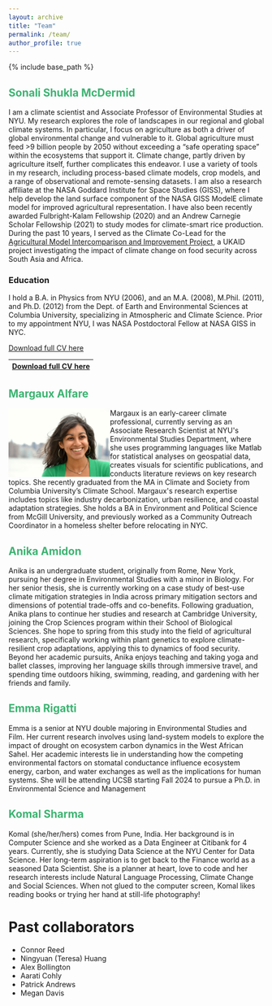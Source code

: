 ```yaml
---
layout: archive
title: "Team"
permalink: /team/
author_profile: true
---
```


{% include base_path %}

## <span style="color: MediumSeaGreen;">Sonali Shukla McDermid</span>

I am a climate scientist and Associate Professor of Environmental Studies at NYU. My research explores the role of landscapes in our regional and global climate systems. In particular, I focus on agriculture as both a driver of global environmental change and vulnerable to it. Global agriculture must feed >9 billion people by 2050 without exceeding a “safe operating space” within the ecosystems that support it. Climate change, partly driven by agriculture itself, further complicates this endeavor.  I use a variety of tools in my research, including process-based climate models, crop models, and a range of observational and remote-sensing datasets. I am also a research affiliate at the NASA Goddard Institute for Space Studies (GISS), where I help develop the land surface component of the NASA GISS ModelE climate model for improved agricultural representation. I have also been recently awarded Fulbright-Kalam Fellowship (2020) and an Andrew Carnegie Scholar Fellowship (2021) to study modes for climate-smart rice production. During the past 10 years, I served as the Climate Co-Lead for the <a href="https://www.agmip.org/">Agricultural Model Intercomparison and Improvement Project</a>, a UKAID project investigating the impact of climate change on food security across South Asia and Africa. 

### Education

I hold a B.A. in Physics from NYU (2006), and an M.A. (2008), M.Phil. (2011), and Ph.D. (2012) from the Dept. of Earth and Environmental Sciences at Columbia University, specializing in Atmospheric and Climate Science. Prior to my appointment NYU, I was NASA Postdoctoral Fellow at NASA GISS in NYC.

<a href="https://docs.google.com/document/d/1qgAQx0F1_fO5Ve1XdxUj_AWBa6nyBGGp2UCX0zeEVdk/edit)https://docs.google.com/document/d/1qgAQx0F1_fO5Ve1XdxUj_AWBa6nyBGGp2UCX0zeEVdk/edit" download="Sonali_McDermid_Full_CV">Download full CV here</a>

|[Download full CV here](https://docs.google.com/document/d/1qgAQx0F1_fO5Ve1XdxUj_AWBa6nyBGGp2UCX0zeEVdk/edit)|
|---|

## <span style="color: MediumSeaGreen;">Margaux Alfare</span>

<img align="left" width="200" src="/images/sonali_pic.jpg"> Margaux is an early-career climate professional, currently serving as an Associate Research Scientist at NYU's Environmental Studies Department, where she uses programming languages like Matlab for statistical analyses on geospatial data, creates visuals for scientific publications, and conducts literature reviews on key research topics. She recently graduated from the MA in Climate and Society from Columbia University’s Climate School. Margaux's research expertise includes topics like industry decarbonization, urban resilience, and coastal adaptation strategies. She holds a BA in Environment and Political Science from McGill University, and previously worked as a Community Outreach Coordinator in a homeless shelter before relocating in NYC.

## <span style="color: MediumSeaGreen;">Anika Amidon</span>

Anika is an undergraduate student, originally from Rome, New York, pursuing her degree in Environmental Studies with a minor in Biology. For her senior thesis, she is currently working on a case study of best-use climate mitigation strategies in India across primary mitigation sectors and dimensions of potential trade-offs and co-benefits. Following graduation, Anika plans to continue her studies and research at Cambridge University, joining the Crop Sciences program within their School of Biological Sciences. She hope to spring from this study into the field of agricultural research, specifically working within plant genetics to explore climate-resilient crop adaptations, applying this to dynamics of food security. Beyond her academic pursuits, Anika enjoys teaching and taking yoga and ballet classes, improving her language skills through immersive travel, and spending time outdoors hiking, swimming, reading, and gardening with her friends and family.

## <span style="color: MediumSeaGreen;">Emma Rigatti</span>

Emma is a senior at NYU double majoring in Environmental Studies and Film. Her current research involves using land-system models to explore the impact of drought on ecosystem carbon dynamics in the West African Sahel. Her academic interests lie in understanding how the competing environmental factors on stomatal conductance influence ecosystem energy, carbon, and water exchanges as well as the implications for human systems. She will be attending UCSB starting Fall 2024 to pursue a Ph.D. in Environmental Science and Management

## <span style="color: MediumSeaGreen;">Komal Sharma</span>

Komal (she/her/hers) comes from Pune, India. Her background is in Computer Science and she worked as a Data Engineer at Citibank for 4 years. Currently, she is studying Data Science at the NYU Center for Data Science. Her long-term aspiration is to get back to the Finance world as a seasoned Data Scientist. She is a planner at heart, love to code and her research interests include Natural Language Processing, Climate Change and Social Sciences. When not glued to the computer screen, Komal likes reading books or trying her hand at still-life photography!

Past collaborators
======
* Connor Reed
* Ningyuan (Teresa) Huang
* Alex Bollington
* Aarati Cohly
* Patrick Andrews
* Megan Davis
